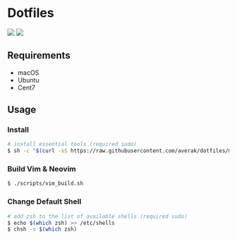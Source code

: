 # Dotfiles

[![](https://github.com/averak/dotfiles/workflows/macos/badge.svg)](https://github.com/averak/dotfiles/actions)
[![](https://github.com/averak/dotfiles/workflows/ubuntu/badge.svg)](https://github.com/averak/dotfiles/actions)

## Requirements

- macOS
- Ubuntu
- Cent7

## Usage

### Install

```sh
# install essential tools (required sudo)
$ sh -c "$(curl -sS https://raw.githubusercontent.com/averak/dotfiles/master/setup.sh)"
```

### Build Vim & Neovim

```sh
$ ./scripts/vim_build.sh
```

### Change Default Shell

```sh
# add zsh to the list of available shells (required sudo)
$ echo $(which zsh) >> /etc/shells
$ chsh -s $(which zsh)
```
